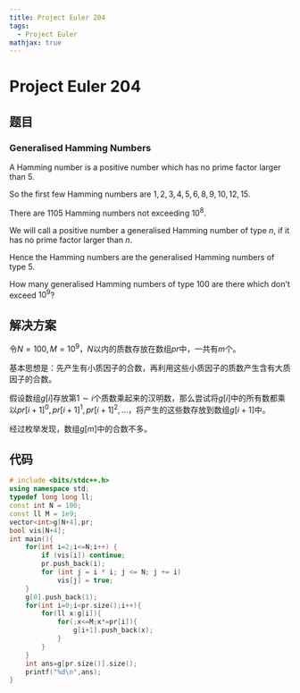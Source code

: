 ```yaml
---
title: Project Euler 204
tags:
  - Project Euler
mathjax: true
---
```

<escape><!-- more --></escape>
    
# Project Euler 204
## 题目
### Generalised Hamming Numbers


A Hamming number is a positive number which has no prime factor larger than 5.

So the first few Hamming numbers are $1, 2, 3, 4, 5, 6, 8, 9, 10, 12, 15$.

There are $1105$ Hamming numbers not exceeding $10^8$.

We will call a positive number a generalised Hamming number of type $n$, if it has no prime factor larger than $n$.

Hence the Hamming numbers are the generalised Hamming numbers of type $5$.

How many generalised Hamming numbers of type $100$ are there which don't exceed $10^9$?




## 解决方案

令$N=100,M=10^9$，$N$以内的质数存放在数组$pr$中，一共有$m$个。

基本思想是：先产生有小质因子的合数，再利用这些小质因子的质数产生含有大质因子的合数。

假设数组$g[i]$存放第$1\sim i$个质数乘起来的汉明数，那么尝试将$g[i]$中的所有数都乘以$pr[i+1]^0,pr[i+1]^1,pr[i+1]^2,\dots$，将产生的这些数存放到数组$g[i+1]$中。

经过枚举发现，数组$g[m]$中的合数不多。

## 代码


```C++
# include <bits/stdc++.h>
using namespace std;
typedef long long ll;
const int N = 100;
const ll M = 1e9;
vector<int>g[N+4],pr;
bool vis[N+4];
int main(){
    for(int i=2;i<=N;i++) {
        if (vis[i]) continue;
        pr.push_back(i);
        for (int j = i * i; j <= N; j += i)
            vis[j] = true;
    }
    g[0].push_back(1);
    for(int i=0;i<pr.size();i++){
        for(ll x:g[i]){
            for(;x<=M;x*=pr[i]){
                g[i+1].push_back(x);
            }
        }
    }
    int ans=g[pr.size()].size();
    printf("%d\n",ans);
}
```